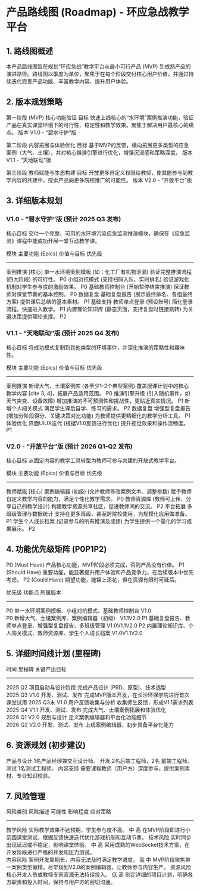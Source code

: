 # 产品路线图 (Roadmap) - 环应急战教学平台

## 1. 路线图概述

本产品路线图旨在规划“环应急战”教学平台从最小可行产品 (MVP) 到成熟产品的演进路径。路线图以季度为单位，聚焦于在每个阶段交付核心用户价值，并通过持续迭代完善产品功能、丰富教学内容、提升用户体验。

## 2. 版本规划策略

 第一阶段 (MVP) 核心功能验证
     目标 快速上线核心的“水环境”案例推演功能，验证产品在真实课堂环境下的可行性、稳定性和教学效果。聚焦于解决用户最核心的痛点。
     版本 V1.0 - “碧水守护”版

 第二阶段 内容拓展与体验优化
     目标 基于MVP的反馈，横向拓展更多类型的应急案例（大气、土壤），并对核心推演引擎进行优化，增强沉浸感和策略深度。
     版本 V1.1 - “天地联动”版

 第三阶段 教师赋能与生态构建
     目标 开放更多自定义权限给教师，使其能参与到教学内容的共建中。探索产品向更多院校推广的可能性。
     版本 V2.0 - “开放平台”版

## 3. 详细版本规划

### V1.0 - “碧水守护”版 (预计 2025 Q3 发布)

核心目标 交付一个完整、可用的水环境污染应急监测推演模块，确保在《应急监测》课程中能成功开展一堂互动教学课。

 模块          主要功能 (Epics)                                        价值与目标                                          优先级 
 -----------  -----------------------------------------------------  -------------------------------------------------  ----- 
 案例推演  [核心] 单一水环境案例模板 (如：化工厂有机物泄漏)    验证完整推演流程 (四大阶段) 的可行性。              P0 
               小组对抗模式 (支持扫码入队、实时排名)                 验证游戏化机制对学生参与度的激励效果。              P0 
               基础教师控制台 (开始暂停结束推演)                   保证教师对课堂节奏的基本控制。                      P0 
 数据复盘  基础复盘报告 (展示最终排名、各组最终方案)             提供课后总结的基本素材。                            P1 
 基础支持  教师单点登录 (预设账号)                               简化登录流程，快速进入教学。                        P1 
               内置理论知识库 (静态页面，支持复盘时链接跳转)         为关键决策提供理论支撑。                            P2 

### V1.1 - “天地联动”版 (预计 2025 Q4 发布)

核心目标 将成功模式复制到其他类型的环境事件，并深化推演的策略性和趣味性。

 模块          主要功能 (Epics)                                        价值与目标                                                                优先级 
 -----------  -----------------------------------------------------  -----------------------------------------------------------------------  ----- 
 案例推演  新增大气、土壤案例库 (各至少1-2个典型案例)          覆盖授课计划中的核心教学内容 [cite 3, 4]，拓展产品适用范围。                   P0 
               推演引擎升级 (引入随机事件，如天气突变、设备故障)     增加推演的不可预测性和挑战性，更贴近真实情况。                            P1 
               新增个人闯关模式  满足学生课后自学、练习的需求。                                            P2 
 数据复盘  增强型复盘报告 (增加分阶段得分、关键决策对比功能)     为教师提供更精细化的教学分析工具。                                        P1 
 体验优化  界面UIUX迭代 (根据V1.0反馈进行优化)                提升视觉效果和操作流畅度。                                                P1 

### V2.0 - “开放平台”版 (预计 2026 Q1-Q2 发布)

核心目标 从固定内容的教学工具转型为教师可参与共建的开放式教学平台。

 模块          主要功能 (Epics)                                        价值与目标                                                               优先级 
 -----------  -----------------------------------------------------  -----------------------------------------------------------------------  ----- 
 教师赋能  [核心] 案例编辑器 (初级) (允许教师修改案例文本、调整参数)  赋予教师自定义教学内容的能力，满足个性化教学需求。                        P0 
               教师资源库 (教师可上传、分享自己的教学设计)           构建教学资源共享社区，促进教师间的交流。                                  P2 
 平台拓展  多班级管理与数据统计  支持在更多班级、甚至跨院校使用，为规模化应用做准备。                      P1 
               学生个人成长档案 (记录参与的所有推演及成绩)           为学生提供一个量化的学习成果展示。                                        P2 

## 4. 功能优先级矩阵 (P0P1P2)

 P0 (Must Have) 产品核心功能，MVP阶段必须完成，否则产品没有价值。
 P1 (Should Have) 重要功能，能显著提升用户体验和产品竞争力，在后续版本中优先考虑。
 P2 (Could Have) 期望功能，能锦上添花，但在资源有限时可延后。

 优先级  功能点                                                          所属版本 
 -----  -------------------------------------------------------------  ------- 
 P0  单一水环境案例模板、小组对抗模式、基础教师控制台                V1.0     
 P0  新增大气、土壤案例库、案例编辑器（初级）                        V1.1V2.0
 P1  基础复盘报告、教师单点登录、增强型复盘报告、多班级管理          V1.0V1.1V2.0
 P2  内置理论知识库、个人闯关模式、教师资源库、学生个人成长档案      V1.0V1.1V2.0

## 5. 详细时间线计划 (里程碑)

 时间         里程碑                                        关键产出目标                                  
 ----------  -------------------------------------------  --------------------------------------------- 
 2025 Q2  项目启动与设计阶段  完成产品设计 (PRD、原型)、技术选型             
 2025 Q3  V1.0 开发、测试、发布  完成MVP版本开发，在长沙环保学院进行首次课堂试用 
 2025 Q3末 V1.0 用户反馈收集与分析  收集师生反馈，形成V1.1需求列表                 
 2025 Q4  V1.1 开发、测试、发布  完成大气、土壤案例拓展和体验优化               
 2026 Q1  V2.0 规划与设计  定义案例编辑器和平台化功能细节                 
 2026 Q2  V2.0 开发、测试、发布  上线案例编辑器，初步具备平台化能力             

## 6. 资源规划 (初步建议)

 产品与设计 1名产品经理兼交互设计师。
 开发 2名后端工程师，2名 前端工程师。
 测试 1名测试工程师。
 内容支持 需要课程教师（用户方）深度参与，提供案例素材、专业知识校验。

## 7. 风险管理

 风险类别  风险描述                                            可能性  影响程度  应对策略                                                               
 -------  -------------------------------------------------  -----  -------  --------------------------------------------------------------------- 
 教学风险  实际教学效果不达预期，学生参与度不高。              中      高        在MVP阶段即进行小范围课堂测试，根据反馈快速迭代优化游戏机制和互动节奏。 
 技术风险  实时同步出现延迟或不稳定，影响课堂体验。            中      高        采用成熟的WebSocket技术方案，在开发阶段进行严格的并发和压力测试。        
 内容风险  案例开发周期长，内容无法及时满足教学进度。          高      中        MVP阶段聚焦单一案例类型做精。尽早规划V2.0的案例编辑器，让教师参与内容生产。 
 资源风险  核心开发人员或教师专家资源无法持续投入。            低      高        制定详细的项目计划，明确各方职责和投入时间，保持与用户方的密切沟通。   